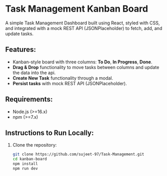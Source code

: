 # Task Management Kanban Board

A simple Task Management Dashboard built using React, styled with CSS, and integrated with a mock REST API (JSONPlaceholder) to fetch, add, and update tasks.

## Features:
- Kanban-style board with three columns: **To Do**, **In Progress**, **Done**.
- **Drag & Drop** functionality to move tasks between columns and update the data into the api.
- **Create New Task** functionality through a modal.
- **Persist tasks** with mock REST API (JSONPlaceholder).

## Requirements:
- Node.js (>=16.x)
- npm (>=7.x)

## Instructions to Run Locally:

1. Clone the repository:
   ```bash
   git clone https://github.com/sujeet-97/Task-Management.git
   cd kanban-board
   npm install 
   npm run dev
